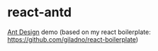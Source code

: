 # react-antd

[Ant Design](https://ant.design/docs/react/introduce) demo (based on my react boilerplate: https://github.com/giladno/react-boilerplate)
